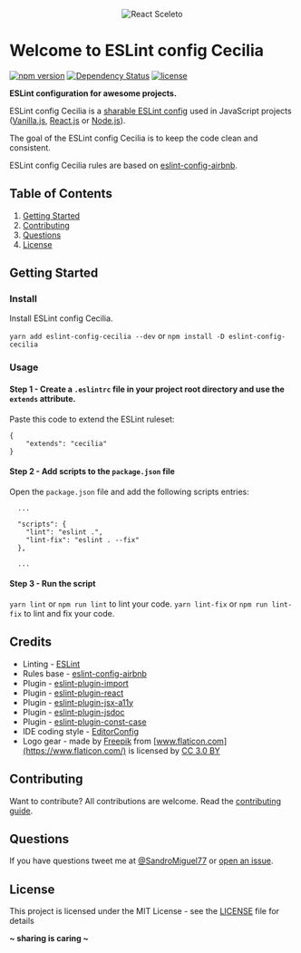 <p align="center"><img src="http://sandromiguel.com/host/eslint-config-cecilia.png" alt="React Sceleto" /></p>

# Welcome to ESLint config Cecilia

[![npm version](https://badge.fury.io/js/eslint-config-cecilia.svg)](https://badge.fury.io/js/eslint-config-cecilia)
[![Dependency Status](https://david-dm.org/SandroMiguel/eslint-config-cecilia.svg)](https://david-dm.org/SandroMiguel/eslint-config-cecilia)
[![license](https://img.shields.io/badge/License-MIT-blue.svg?style=flat)](LICENSE)

**ESLint configuration for awesome projects.**

ESLint config Cecilia is a [sharable ESLint config](http://eslint.org/docs/developer-guide/shareable-configs.html) 
used in JavaScript projects ([Vanilla.js](http://vanilla-js.com/), [React.js](https://reactjs.org/) or 
[Node.js](https://nodejs.org/)).

The goal of the ESLint config Cecilia is to keep the code clean and consistent.

ESLint config Cecilia rules are based on [eslint-config-airbnb](https://www.npmjs.com/package/eslint-config-airbnb).

## Table of Contents
1. [Getting Started](#getting-started)
1. [Contributing](#contributing)
1. [Questions](#questions)
1. [License](#license)

## Getting Started

### Install
Install ESLint config Cecilia.

`yarn add eslint-config-cecilia --dev` or `npm install -D eslint-config-cecilia`

### Usage

#### Step 1 - Create a `.eslintrc` file in your project root directory and use the `extends` attribute.
Paste this code to extend the ESLint ruleset:
```
{
    "extends": "cecilia"
}
```

#### Step 2 - Add scripts to the `package.json` file
Open the `package.json` file and add the following scripts entries:
```
  ...
  
  "scripts": {
    "lint": "eslint .",
    "lint-fix": "eslint . --fix"
  },
  
  ...
```

#### Step 3 - Run the script
`yarn lint` or `npm run lint` to lint your code.
`yarn lint-fix` or `npm run lint-fix` to lint and fix your code.

## Credits
- Linting - [ESLint](https://eslint.org/)
- Rules base - [eslint-config-airbnb](https://www.npmjs.com/package/eslint-config-airbnb)
- Plugin - [eslint-plugin-import](https://www.npmjs.com/package/eslint-plugin-import)
- Plugin - [eslint-plugin-react](https://www.npmjs.com/package/eslint-plugin-react)
- Plugin - [eslint-plugin-jsx-a11y](https://www.npmjs.com/package/eslint-plugin-jsx-a11y)
- Plugin - [eslint-plugin-jsdoc](https://www.npmjs.com/package/eslint-plugin-jsdoc)
- Plugin - [eslint-plugin-const-case](https://www.npmjs.com/package/eslint-plugin-const-case)
- IDE coding style - [EditorConfig](https://editorconfig.org/)
- Logo gear - made by [Freepik](http://www.freepik.com) from [www.flaticon.com](https://www.flaticon.com/) is 
licensed by [CC 3.0 BY](http://creativecommons.org/licenses/by/3.0/)

## Contributing
Want to contribute? All contributions are welcome. Read the [contributing guide](CONTRIBUTING.md).

## Questions
If you have questions tweet me at [@SandroMiguel77](https://twitter.com/SandroMiguel77) or [open an issue](https://github.com/SandroMiguel/Snippets/issues/new).

## License
This project is licensed under the MIT License - see the [LICENSE](../../LICENSE) file for details

**~ sharing is caring ~**
